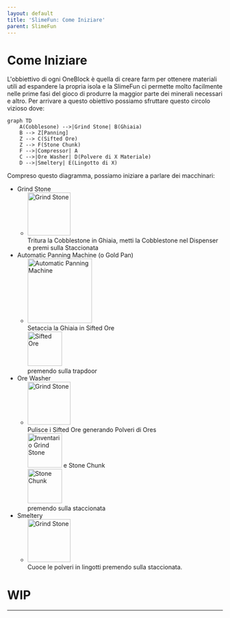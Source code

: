 ```yaml
---
layout: default
title: 'SlimeFun: Come Iniziare'
parent: SlimeFun
---
```


# Come Iniziare
L'obbiettivo di ogni OneBlock è quella di creare farm per ottenere materiali utili ad espandere la propria isola e la SlimeFun ci permette molto facilmente nelle prime fasi del gioco di produrre la maggior parte dei minerali necessari e altro.
Per arrivare a questo obiettivo possiamo sfruttare questo circolo vizioso dove: 
```mermaid
graph TD
    A(Cobblesone) -->|Grind Stone| B(Ghiaia)
    B --> Z[Panning]
    Z --> C(Sifted Ore)
    Z --> F(Stone Chunk)
    F -->|Compressor| A
    C -->|Ore Washer| D(Polvere di X Materiale)
    D -->|Smeltery| E(Lingotto di X)
```
Compreso questo diagramma, possiamo iniziare a parlare dei macchinari:
- Grind Stone
  - <img alt="Grind Stone" src="https://user-images.githubusercontent.com/32773961/205520277-a1c19c85-ce75-4fea-8761-8a309d9fea51.png" width=100px> <br> Tritura la Cobblestone in Ghiaia, metti la Cobblestone nel Dispenser e premi sulla Staccionata
- Automatic Panning Machine (o Gold Pan)
  - <img alt="Automatic Panning Machine" src="https://user-images.githubusercontent.com/32773961/205521534-68beb5d0-dade-47fe-ae41-ab09e2e5c9e5.png" width=150px> <br> Setaccia la Ghiaia in Sifted Ore <br> <img alt="Sifted Ore" src="https://user-images.githubusercontent.com/32773961/205521923-2049f189-2697-4a6f-81de-348e5c9ca730.png" width=80px> <br> premendo sulla trapdoor
- Ore Washer
  - <img alt="Grind Stone" src="https://user-images.githubusercontent.com/32773961/205522587-81576343-221e-455a-a18e-70151152102e.png" width=100px> <br> Pulisce i Sifted Ore generando Polveri di Ores <br> <img alt="Inventario Grind Stone" src="https://user-images.githubusercontent.com/32773961/205522841-2eb9c6e5-a643-4a11-894b-cbdc1bd1fc75.png" width=80px> e Stone Chunk <br> <img alt="Stone Chunk" src="https://user-images.githubusercontent.com/32773961/205522116-0357bd34-098b-46da-8b15-c83274ddcec7.png" width=80px> <br> premendo sulla staccionata
- Smeltery
  - <img alt="Grind Stone" src="https://user-images.githubusercontent.com/32773961/205523005-7258602a-62f7-4844-8692-c21ad695a427.png" width=100px> <br> Cuoce le polveri in lingotti premendo sulla staccionata.


# WIP




---

